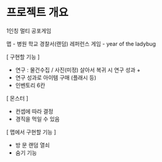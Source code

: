 # 프로젝트 개요
1인칭 멀티 공포게임

맵 - 병원 학교 경찰서(랜덤)
레퍼런스 게임 - year of the ladybug

[ 구현할 기능 ]
- 연구 : 물건수집 / 사진(미정)
  살아서 복귀 시 연구 성과 +
- 연구 성과로 아이템 구매 (플래시 등)
- 인벤토리 6칸

[ 몬스터 ]
- 컨셉에 따라 결정
- 경직을 먹일 수 있음

[ 맵에서 구현할 기능 ]
- 방 문 랜덤 열쇠
- 숨기 기능